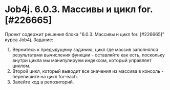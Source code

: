# Job4j. 6.0.3. Массивы и цикл for. [#226665]
Проект содержит решения блока "6.0.3. Массивы и цикл for. [#226665]" курса Job4j.
Задание:
1. Вернитесь к предыдущему заданию, цикл где массив заполнялся результатами вычисления функции - оставляйте как есть, 
поскольку внутри цикла мы манипулируем индексом, который управляет циклом.
2. Второй цикл, который выводит все значения из массива в консоль - перепишите на цикл for-each.
3. Залейте код в репозиторий.